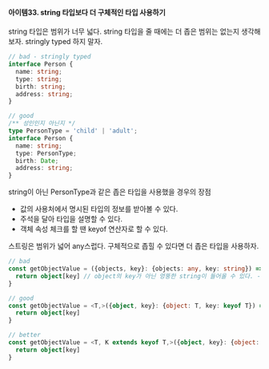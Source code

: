 #### 아이템33. string 타입보다 더 구체적인 타입 사용하기

string 타입은 범위가 너무 넓다. string 타입을 줄 때에는 더 좁은 범위는 없는지 생각해보자. stringly typed 하지 말자.

```typescript
// bad - stringly typed
interface Person {
  name: string;
  type: string;
  birth: string;
  address: string;
}

// good
/** 성인인지 아닌지 */
type PersonType = 'child' | 'adult';
interface Person {
  name: string;
  type: PersonType;
  birth: Date;
  address: string;
}
```

string이 아닌 PersonType과 같은 좁은 타입을 사용했을 경우의 장점

* 값의 사용처에서 명시된 타입의 정보를 받아볼 수 있다.
* 주석을 달아 타입을 설명할 수 있다.
* 객체 속성 체크를 할 땐 keyof 연산자로 할 수 있다.



스트링은 범위가 넓어 any스럽다. 구체적으로 좁힐 수 있다면 더 좁은 타입을 사용하자.

```typescript
// bad
const getObjectValue = ({objects, key}: {objects: any, key: string}) => {
  return object[key] // object의 key가 아닌 엉뚱한 string이 들어올 수 있다. - undefined
}

// good
const getObjectValue = <T,>({object, key}: {object: T, key: keyof T}) => {
  return object[key]
}

// better
const getObjectValue = <T, K extends keyof T,>({object, key}: {object: T, key: K}): T[K] => {
  return object[key]
}
```

